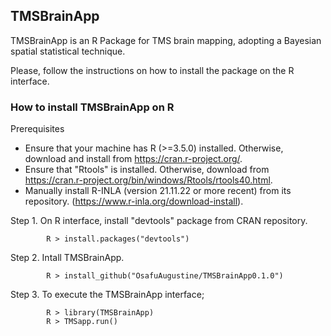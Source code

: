 ## TMSBrainApp
TMSBrainApp is an R Package for TMS brain mapping, adopting a Bayesian spatial statistical technique.  

Please, follow the instructions on how to install the package on the R interface.

### How to install TMSBrainApp on R
Prerequisites  

- Ensure that your machine has R (>=3.5.0) installed. Otherwise, download and install from https://cran.r-project.org/.  
- Ensure that "Rtools" is installed. Otherwise, download from https://cran.r-project.org/bin/windows/Rtools/rtools40.html.  
- Manually install R-INLA (version 21.11.22 or more recent) from its repository. (https://www.r-inla.org/download-install).  

Step 1. On R interface, install "devtools" package from CRAN repository.  
```
		R > install.packages("devtools")  
```
Step 2. Intall TMSBrainApp.  
```
		R > install_github("OsafuAugustine/TMSBrainApp0.1.0")  
```
Step 3. To execute the TMSBrainApp interface;  
```
		R > library(TMSBrainApp)  
		R > TMSapp.run()  
```
